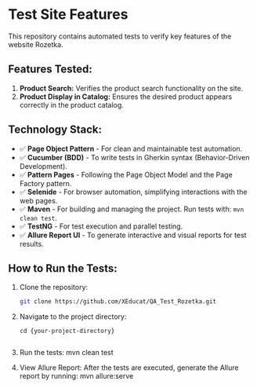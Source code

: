 # Test Site Features

This repository contains automated tests to verify key features of the website Rozetka.

## Features Tested:
1. **Product Search:** Verifies the product search functionality on the site.
2. **Product Display in Catalog:** Ensures the desired product appears correctly in the product catalog.

## Technology Stack:
- ✅ **Page Object Pattern** - For clean and maintainable test automation.
- ✅ **Cucumber (BDD)** - To write tests in Gherkin syntax (Behavior-Driven Development).
- ✅ **Pattern Pages** - Following the Page Object Model and the Page Factory pattern.
- ✅ **Selenide** - For browser automation, simplifying interactions with the web pages.
- ✅ **Maven** - For building and managing the project. Run tests with: `mvn clean test`.
- ✅ **TestNG** - For test execution and parallel testing.
- ✅ **Allure Report UI** - To generate interactive and visual reports for test results.

## How to Run the Tests:
1. Clone the repository:
   ```bash
   git clone https://github.com/XEducat/QA_Test_Rozetka.git

2. Navigate to the project directory:
   ```
   cd {your-project-directory}
  
4. Run the tests:
   mvn clean test

5. View Allure Report: After the tests are executed, generate the Allure report by running:
   mvn allure:serve
